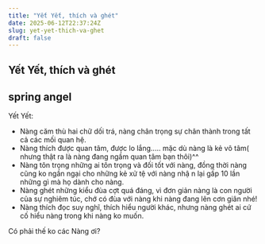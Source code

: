 ```yaml
---
title: "Yết Yết, thích và ghét"
date: 2025-06-12T22:37:24Z
slug: yet-yet-thich-va-ghet
draft: false
---
```


## Yết Yết, thích và ghét

## spring angel

Yết Yết:
- Nàng căm thù hai chữ dối trá, nàng chân trọng sự chân thành trong tất cả các mối quan hệ.
- Nàng thích được quan tâm, được lo lắng..... mặc dù nàng là kẻ vô tâm( nhưng thật ra là nàng đang ngầm quan tâm bạn thôi)^^
- Nàng tôn trọng những ai tôn trọng và đối tốt với nàng, đồng thời nàng cũng ko ngần ngại cho những kẻ xử tệ với nàng nhậ
n lại gấp 10 lần những gì mà họ dành cho nàng.
- Nàng ghét những kiểu đùa cợt quá đáng, vì đơn giản nàng là con người của sự nghiêm túc, chớ có đùa với nàng khi nàng đang lên cơn giân nhé!
- Nàng thích đọc suy nghĩ, thích hiểu người khác, nhưng nàng ghét ai cứ cố hiểu nàng trong khi nàng ko muốn.

Có phải thế ko các Nàng ơi?